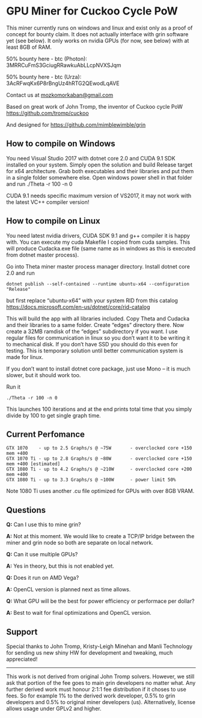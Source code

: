 # GPU Miner for Cuckoo Cycle PoW
This miner currently runs on windows and linux and exist only as a proof of concept for bounty claim. It does not actually interface with grin software yet (see below). It only works on nvidia GPUs (for now, see below) with at least 8GB of RAM. 

50% bounty here - btc (Photon): 3MRRCuFmS3GciugRRawkuAbLLcpNVXSJqm

50% bounty here - btc (Urza): 3AcRFwqKx6P8rBngUz4hRTG2QEwodLqAVE

Contact us at mozkomorkaban@gmail.com

Based on great work of John Tromp, the inventor of Cuckoo cycle PoW  https://github.com/tromp/cuckoo

And designed for https://github.com/mimblewimble/grin

## How to compile on Windows
You need Visual Studio 2017 with dotnet core 2.0 and CUDA 9.1 SDK installed on your system. Simply open the solution and build Release target for x64 architecture. Grab both executables and their libraries and put them in a single folder somewhere else. Open windows power shell in that folder and run ./Theta -r 100 -n 0

CUDA 9.1 needs specific maximum version of VS2017, it may not work with the latest VC++ compiler version!

## How to compile on Linux
You need latest nvidia drivers, CUDA SDK 9.1 and g++ compiler it is happy with. You can execute my cuda Makefile I copied from cuda samples. This will produce Cudacka.exe file (same name as in windows as this is executed from dotnet master process).

Go into Theta miner master process manager directory. Install dotnet core 2.0 and run

    dotnet publish --self-contained --runtime ubuntu-x64 --configuration "Release"
    
but first replace “ubuntu-x64” with your system RID from this catalog https://docs.microsoft.com/en-us/dotnet/core/rid-catalog

This will build the app with all libraries included. Copy Theta and Cudacka and their libraries to a same folder. Create “edges” directory there.
Now create a 32MB ramdisk of the “edges” subdirectory if you want. I use regular files for communication in linux so you don’t want it to be writing it to mechanical disk. If you don’t have SSD you should do this even for testing. This is temporary solution until better communication system is made for linux.

If you don’t want to install dotnet core package, just use Mono – it is much slower, but it should work too.

Run it

    ./Theta -r 100 -n 0
    
This launches 100 iterations and at the end prints total time that you simply divide by 100 to get single graph time.

## Current Perfomance

    GTX 1070    - up to 2.5 Graphs/s @ ~75W       - overclocked core +150 mem +400
    GTX 1070 Ti - up to 2.8 Graphs/s @ ~80W       - overclocked core +150 mem +400 [estimated]
    GTX 1080 Ti - up to 4.2 Graphs/s @ ~210W      - overclocked core +200 mem +400
    GTX 1080 Ti - up to 3.3 Graphs/s @ ~100W      - power limit 50%
    
Note 1080 Ti uses another .cu file optimized for GPUs with over 8GB VRAM.

## Questions

**Q:** Can I use this to mine grin?

**A:** Not at this moment. We would like to create a TCP/IP bridge between the miner and grin node so both are separate on local network. 

**Q:** Can it use multiple GPUs?

**A:** Yes in theory, but this is not enabled yet.

**Q:** Does it run on AMD Vega?

**A:** OpenCL version is planned next as time allows.

**Q:** What GPU will be the best for power efficiency or performace per dollar?

**A:** Best to wait for final optimizations and OpenCL version.

## Support

Special thanks to John Tromp, Kristy-Leigh Minehan and Manli Technology for sending us new shiny HW for development and tweaking, much appreciated! 

-------------

This work is not derived from original John Tromp solvers. However, we still ask that portion of the fee goes to main grin developers no matter what. Any further derived work must honour 2:1:1 fee distribution if it choses to use fees. So for example 1% to the derived work developer, 0.5% to grin developers and 0.5% to original miner developers (us). Alternatively, license allows usage under GPLv2 and higher.


